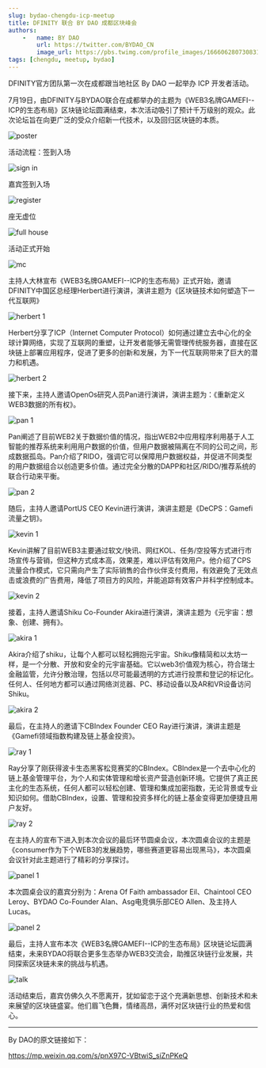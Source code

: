 ```yaml
---
slug: bydao-chengdu-icp-meetup
title: DFINITY 联合 BY DAO 成都区块峰会
authors:
    -   name: BY DAO
        url: https://twitter.com/BYDAO_CN
        image_url: https://pbs.twimg.com/profile_images/1666062807308312578/ArSQTVLX_400x400.jpg
tags: [chengdu, meetup, bydao]
---
```


<head>
    <meta name="twitter:image" content="./bydao-poster.jpg" />
</head>

DFINITY官方团队第一次在成都跟当地社区 By DAO 一起举办 ICP 开发者活动。

<!--truncate-->

7月19日，由DFINITY与BYDAO联合在成都举办的主题为《WEB3名牌GAMEFI--ICP的生态布局》区块链论坛圆满结束，本次活动吸引了预计千万级别的观众。此次论坛旨在向更广泛的受众介绍新一代技术，以及回归区块链的本质。

![poster](./bydao-poster.jpg)

活动流程：签到入场

![sign in](./bydao-reception.jpg)

嘉宾签到入场

![register](./bydao-register.jpg)

座无虚位

![full house](./bydao-audience.jpg)

活动正式开始

![mc](./bydao-mc.jpg)

主持人大林宣布《WEB3名牌GAMEFI--ICP的生态布局》正式开始，邀请DFINITY中国区总经理Herbert进行演讲，演讲主题为《区块链技术如何塑造下一代互联网》

![herbert 1](./bydao-herbert-1.jpg)

Herbert分享了ICP（Internet Computer Protocol）如何通过建立去中心化的全球计算网络，实现了互联网的重塑，让开发者能够无需管理传统服务器，直接在区块链上部署应用程序，促进了更多的创新和发展，为下一代互联网带来了巨大的潜力和机遇。

![herbert 2](./bydao-herbert-2.jpg)

接下来，主持人邀请OpenOs研究人员Pan进行演讲，演讲主题为：《重新定义WEB3数据的所有权》。

![pan 1](./bydao-pan-1.jpg)

Pan阐述了目前WEB2关于数据价值的情况，指出WEB2中应用程序利用基于人工智能的推荐系统来利用用户数据的价值，但用户数据被隔离在不同的公司之间，形成数据孤岛。Pan介绍了RIDO，强调它可以保障用户数据权益，并促进不同类型的用户数据组合以创造更多价值。通过完全分散的DAPP和社区/RIDO/推荐系统的联合行动来平衡。

![pan 2](./bydao-pan-2.jpg)

随后，主持人邀请PortUS CEO Kevin进行演讲，演讲主题是《DeCPS：Gamefi流量之钥》。

![kevin 1](./bydao-kevin-1.png)

Kevin讲解了目前WEB3主要通过软文/快讯、网红KOL、任务/空投等方式进行市场宣传与营销，但这种方式成本高，效果差，难以评估有效用户。他介绍了CPS流量合作模式，它只需向产生了实际销售的合作伙伴支付费用，有效避免了无效点击或浪费的广告费用，降低了项目方的风险，并能追踪有效客户并科学控制成本。

![kevin 2](./bydao-kevin-2.png)

接着，主持人邀请Shiku Co-Founder Akira进行演讲，演讲主题为《元宇宙：想象、创建、拥有》。

![akira 1](./bydao-akira-1.png)

Akira介绍了shiku，让每个人都可以轻松拥抱元宇宙。Shiku像精简和以太坊一样，是一个分散、开放和安全的元宇宙基础。它以web3价值观为核心，符合瑞士金融监管，允许分散治理，包括以尽可能最透明的方式进行投票和登记的标记化。任何人、任何地方都可以通过网络浏览器、PC、移动设备以及AR和VR设备访问Shiku。

![akira 2](./bydao-akira-2.png)

最后，在主持人的邀请下CBIndex Founder CEO Ray进行演讲，演讲主题是《Gamefi领域指数构建及链上基金投资》。

![ray 1](./bydao-ray-1.png)

Ray分享了刚获得波卡生态黑客松竞赛奖的CBIndex。CBIndex是一个去中心化的链上基金管理平台，为个人和实体管理和增长资产营造创新环境。它提供了真正民主化的生态系统，任何人都可以轻松创建、管理和集成加密指数，无论背景或专业知识如何。借助CBIndex，设置、管理和投资多样化的链上基金变得更加便捷且用户友好。

![ray 2](./bydao-ray-2.jpg)

在主持人的宣布下进入到本次会议的最后环节圆桌会议，本次圆桌会议的主题是《consumer作为下个WEB3的发展趋势，哪些赛道更容易出现黑马》，本次圆桌会议针对此主题进行了精彩的分享探讨。

![panel 1](./bydao-panel-1.jpg)

本次圆桌会议的嘉宾分别为：Arena Of Faith ambassador Eil、Chaintool CEO Leroy、BYDAO Co-Founder  Alan、Asg电竞俱乐部CEO Allen、及主持人Lucas。

![panel 2](./bydao-panel-2.png)

最后，主持人宣布本次《WEB3名牌GAMEFI--ICP的生态布局》区块链论坛圆满结束，未来BYDAO将联合更多生态举办WEB3交流会，助推区块链行业发展，共同探索区块链未来的挑战与机遇。

![talk](./bydao-talk.png)

活动结束后，嘉宾仿佛久久不愿离开，犹如留恋于这个充满新思想、创新技术和未来展望的区块链盛宴。他们眉飞色舞，情绪高昂，满怀对区块链行业的热爱和信心。

---
By DAO的原文链接如下：

https://mp.weixin.qq.com/s/pnX97C-VBtwiS_siZnPKeQ